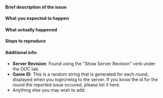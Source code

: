 #### Brief description of the issue

#### What you expected to happen

#### What actually happened

#### Steps to reproduce

#### Additional info:
 - **Server Revision**: Found using the "Show Server Revision" verb under the OOC tab.
 - **Game ID**: This is a random string that is generated for each round, displayed when you login/relog to the server.
If you know the id for the round the reported issue occured, please list it here.
 - Anything else you may wish to add.
